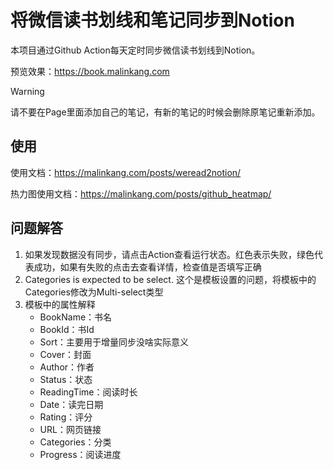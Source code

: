 # 将微信读书划线和笔记同步到Notion


本项目通过Github Action每天定时同步微信读书划线到Notion。

预览效果：https://book.malinkang.com

> [!WARNING]  
> 请不要在Page里面添加自己的笔记，有新的笔记的时候会删除原笔记重新添加。


## 使用

使用文档：https://malinkang.com/posts/weread2notion/

热力图使用文档：https://malinkang.com/posts/github_heatmap/

## 问题解答

1. 如果发现数据没有同步，请点击Action查看运行状态。红色表示失败，绿色代表成功，如果有失败的点击去查看详情，检查值是否填写正确
2. Categories is expected to be select. 这个是模板设置的问题，将模板中的Categories修改为Multi-select类型
3. 模板中的属性解释
    * BookName：书名
    * BookId：书Id
    * Sort：主要用于增量同步没啥实际意义
    * Cover：封面
    * Author：作者
    * Status：状态
    * ReadingTime：阅读时长
    * Date：读完日期
    * Rating：评分
    * URL：网页链接
    * Categories：分类
    * Progress：阅读进度



